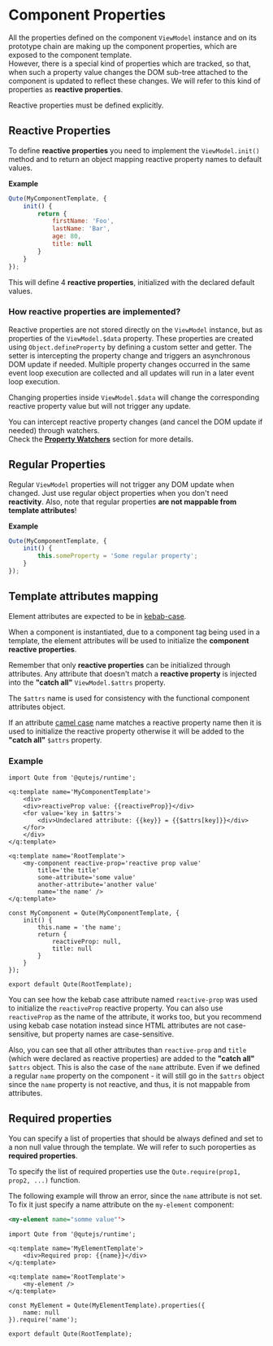 # Component Properties

All the properties defined on the component `ViewModel` instance and on its prototype chain are making up the component properties, which are exposed to the component template.  \
However, there is a special kind of properties which are tracked, so that, when such a property value changes the DOM sub-tree attached to the component is updated to reflect these changes. We will refer to this kind of properties as **reactive properties**.

Reactive properties must be defined explicitly.

## Reactive Properties

To define **reactive properties** you need to implement the `ViewModel.init()` method and to return an object mapping reactive property names to default values.

**Example**

```javascript
Qute(MyComponentTemplate, {
	init() {
		return {
			firstName: 'Foo',
			lastName: 'Bar',
			age: 80,
			title: null
		}
	}
});
```

This will define 4 **reactive properties**, initialized with the declared default values.

### How reactive properties are implemented?

Reactive properties are not stored directly on the `ViewModel` instance, but as properties of the `ViewModel.$data` property. These properties are created using `Object.defineProperty` by defining a custom setter and getter.
The setter is intercepting the property change and triggers an asynchronous DOM update if needed. Multiple property changes occurred in the same event loop execution are collected and all updates will run in a later event loop execution.

Changing properties inside `ViewModel.$data` will change the corresponding reactive property value but will not trigger any update.

You can intercept reactive property changes (and cancel the DOM update if needed) through watchers.  \
Check the **[Property Watchers](#/model/watchers)** section for more details.

## Regular Properties

Regular `ViewModel` properties will not trigger any DOM update when changed. Just use regular object properties when you don't need **reactivity**. Also, note that regular properties **are not mappable from template attributes**!

**Example**

```javascript
Qute(MyComponentTemplate, {
	init() {
		this.someProperty = 'Some regular property';
	}
});
```

## Template attributes mapping

Element attributes are expected to be in [kebab-case](https://en.wikipedia.org/wiki/Letter_case#Special_case_styles).

When a component is instantiated, due to a component tag being used in a template, the element attributes will be used to initialize the **component reactive properties**.

Remember that only **reactive properties** can be initialized through attributes. Any attribute that doesn't match a **reactive property** is injected into the **"catch all"** `ViewModel.$attrs` property.

The `$attrs` name is used for consistency with the functional component attributes object.

If an attribute [camel case](https://en.wikipedia.org/wiki/Camel_case) name matches a reactive property name then it is used to initialize the reactive property otherwise it will be added to the **"catch all"** `$attrs` property.


### Example

```jsq
import Qute from '@qutejs/runtime';

<q:template name='MyComponentTemplate'>
	<div>
	<div>reactiveProp value: {{reactiveProp}}</div>
	<for value='key in $attrs'>
		<div>Undeclared attribute: {{key}} = {{$attrs[key]}}</div>
	</for>
	</div>
</q:template>

<q:template name='RootTemplate'>
	<my-component reactive-prop='reactive prop value'
		title='the title'
		some-attribute='some value'
		another-attribute='another value'
		name='the name' />
</q:template>

const MyComponent = Qute(MyComponentTemplate, {
	init() {
		this.name = 'the name';
		return {
			reactiveProp: null,
			title: null
		}
	}
});

export default Qute(RootTemplate);
```

You can see how the kebab case attribute named `reactive-prop` was used to initialize the `reactiveProp` reactive property. You can also use `reactiveProp` as the name of the attribute, it works too, but you recommend using kebab case notation instead since HTML attributes are not case-sensitive, but property names are case-sensitive.

Also, you can see that all other attributes than `reactive-prop` and `title` (which were declared as reactive properties) are added to the **"catch all"** `$attrs` object. This is also the case of the `name` attribute. Even if we defined a regular `name` property on the component - it will still go in the `$attrs` object since the `name` property is not reactive, and thus, it is not mappable from attributes.


## Required properties

You can specify a list of properties that should be always defined and set to a non null value through the template. We will refer to such poroperties as **required properties**.

To specify the list of required properties use the `Qute.require(prop1, prop2, ...)` function.

The following example will throw an error, since the `name` attribute is not set. To fix it just specify a name attribute on the `my-element` component:

```xml
<my-element name="somme value"'>
```

```jsq
import Qute from '@qutejs/runtime';

<q:template name='MyElementTemplate'>
    <div>Required prop: {{name}}</div>
</q:template>

<q:template name='RootTemplate'>
    <my-element />
</q:template>

const MyElement = Qute(MyElementTemplate).properties({
    name: null
}).require('name');

export default Qute(RootTemplate);
```
